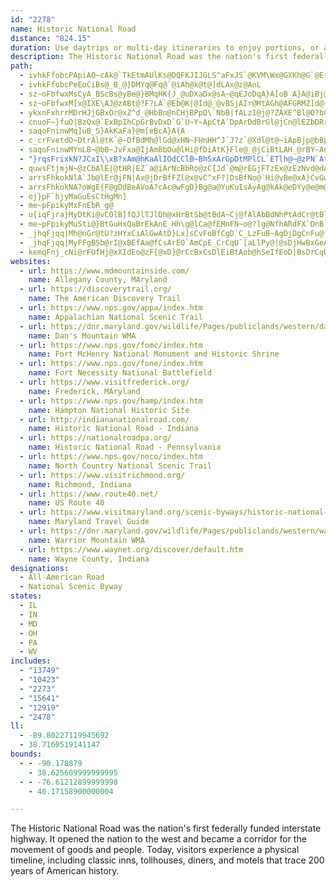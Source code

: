 ```yaml
---
id: "2278"
name: Historic National Road
distance: "824.15"
duration: Use daytrips or multi-day itineraries to enjoy portions, or allow 2.5 days to simply drive the entire byway.
description: The Historic National Road was the nation's first federally funded interstate highway.  It opened the nation to the west and became a corridor for the movement of goods and people.  Today, visitors experience a physical timeline, including classic inns, tollhouses, diners, and motels that trace 200 years of American history.
path:
  - ivhkFfobcPApiAO~cAk@`TkEtmAUlKs@DQFKJIJGLS^aFxJS`@KVM\Wx@GXKh@G`@Ef@y@lNC`EhAzVDpBD~@LnBTvCX`DhA~SCdCQlBo@jCm@hB}G~QmCdJiEjM}@tCmA|Dg@tAcBfDcAlAoBjBmEdDcBzAcA~AcAfCS~@U^i@L}CYcDlm@_@nDlBhAbC`D|EnPrBbJ|DzSvEbX`Jl_@tMlh@`WSChAIl@iAnD]vBKzBDzER|DbA`Kp@lFfAtFd@lDn@lMh@hFrB~JxEvQdLzi@xBrMdAvHf@jGrAjVlBzRrDre@p@lGj@~Cd@fAdAjA~MbHpBxApDjD[bDfEjAnCpAX@ZV~@t@VVZ^Zb@V^b@`AZ~@h@fBj@nB^lARn@N\N^\l@PXj@t@nAhAnA`AhItGr_@bZhCjB|IlErBfAlB~@v@b@hCrAhB|@jEzBdCpAlExBbB`Ad@\f@b@`DfDvC`D|AzAfAlANRt@r@`BhBxCzC~@fAdAdAtBnBNNlApAvHrGr@TrADpLB`BBt@@p@Fr@JR|@R|@hRhz@jFEv@fDfGErHzIrDvEdLbQnGhM`@~A|BjTDvBUlFi@vGmAxG}ApF[zBIdBX|LUtKP`TAhDXdKNdOET@f@?j@RnTP|N@b@?vAHdEDRZh[jB`XEXHvAV`DVnD@TPpBFz@?`HFJOh{@_@`b@IZGvHCp@?j@?TCj@UdVD\EbHo@`q@m@d{@I|ABnFExAXjDd@hCz@~CpClFdDdEPDlKpIrExDhBjBvBzCzH`PdTj\|A~CdBrE`FhPrCxGdGfLjFbJfBfEf@vBZzBN~BIjc@DvBTnCb@hBl@fBx@xA`[pe@nYrc@jClEt@pBh@nBDp@KzAeGxHn@jALt@OfHT|A^xArX~v@`Mn\mKbNs@pAQt@OrAg@xOGTExB^fLYnGIfAk@vHCt@CT?`AiAhT
  - ivhkFfobcPeEoCiBs@_B_@}DMYq@Fq@`@iAh@k@t@]dLAx@z@AnL
  - sz~oFbfwxMsCyA_BScBs@yBe@}BMqHK{J_@uDXaDx@sA~@qEJoDqA}A[oB_A}A@iBj@XZNt@_ANcBrAkCfD{DdCEr@~@dCvBlC
  - sz~oFbfwxM[x@IXE\AJ@zABt@?F?LA`@Eb@K|@Id@_@vBSjAIr@MtAGh@AFGRMZ]d@{CxCc@~@{@fEi@xI?lDo@~CIzB_AlB}@bAuA|BwDjHy@nA_BnAYr@WfF[tAUjBsArC}GtIw@rAcDdEiVvWcTvTiC~CsDjCkKfEcB~@}WhKgYbOcj@nXy]vPsSlJifAbo@c[zRkHlD[BgWxMsFbDeDhA_IxBoQfGuFbCcGlDsNpJ}ZfTmErDoBfAs@VyAJmAUiIoCoAQgA?cB\oA~@oAtAu@d@mQ~F}NnEgLxAcDPcZzOwG`EcAd@ym@vPiFfBcZnLk\dM}Df@eO`@kDViFp_@wHsBcAKo@JmErBgJfDcIlBqDf@op@`O}PdDsL`DkHxA[ReLvByP`EwC`IwLoI}BiB
  - ykxnFxhrrMDrHJjGBxOr@xZ^d_@HbBn@nCHjBPpQ\`NbB|fALzI@j@?ZAXE^Bl@O?bCzKjHnYpLdTjCjEjBrDlBxFdAzFRpB?pD}Edj@gB|TeBtROdDtB~}BvA`WGnMFfANl@n@|@hDbDb@t@x@tBzPll@fK~c@VxAxAbKd@dFpDrV~AfM~ArNrBpNdOriAr@lNbAfo@p@`DdN`d@vCjK?~AyBhe@?vBXhHp@hKlEdOvEtMb@`CN`Ee@`Km@fFk@dCaGzImEhL_ApB_ArAe@`@{C~AiAhAu@bBs@pE?L|@fEj@xD?dAeAhLY~@iAlBo@rAyCzNW~Ck@nKC~ARjAxCbJJ~@?xAUvAsAhEyC`No@zDNlEb@~EDdACnBy@~C{@zB}E~I]jAWzA@~B^rD|@dGDbCy@xLcDhNmBvW?rBr@tH?jBwUd}Bk@xD}FlYsAhD}AfCi@rAiA|GY^oAIiBnVy@hI_@pBgArFq@~BcEhJ\\l@tABNBPDf@@NKxBeI~g@iCxRQp@aD|RO|B}B|g@UhCg@lBsJlWsDfLiDlImBjFc@bBiG`]qBpL_D`PwWvzAoArH_Nr}@e_@h}BqJjc@{Jvb@EnAp@pIBrAKhAm@~BcFtMc@bBkH`e@__@|yBiIdi@i@bHe@vCsAhFyElOgT|o@iF~PiRrv@aIh_@mG|X_EhSSdBwAjVStEu@`HeQrgAsDpRQ^GFC@GDEJ?H?BBH@BCZ@Rq^bjBwFhZeNriAkBhN}@jCqIvPs@lBeA~EyUrlAS`CJpFK|DqGfZy@nDw@~BsCtHkBdEqL|RqH|McA|B{@`Cw@rCo@zEIjBEhIBlDJvB|@xHnC|PbAbNxDfl@h@`Cr@pBnAlBbAlAlO~JvB`B_@rAeRoM{EyCcGiEsDqCmDqD_AsAwBgEu@mBkEcOaAf@KPa@`ByEtZe@fCSbJSnWo@bYs@lb@u@~GaBhEOv@QtA?|@s@fG{CpQg@fLEjDDhHbAzKCvFUtC_BzH{K~Xg@jCkAtJk@pFMzBCrBPzJ`BxFb@zC^vDlBbLFxBErCo@zCcFtMqDdKyOjW_@p@Qn@iWlpAaB`JqIpb@_Ed`@y@fJsA`Ks@~A}FtD_@^e@`AMj@kAxMYpECjDFj@d@t@^TbIlAlD~dAEzFoAvTwFl`@uAvLaPrzAiCxNmExYgB~Ks@lCOFGDEL?DAH?F?H@H@F@Be@|Fe@|BeEj[eIxa@iAxIQxBz@bHh@dANdAoOtcAcBfQmCjf@i@vP?lNLbKd@rIDX?zIOxJU|Ho@~H_AzEwDlNoCvIqGzPiAjEwHl]cBlIQfBMlCTdDCjC[fBm@lAeAjAwKxFcd@lhA{IrSIh@aAx[gAff@
  - cnuoF~}fuO|BzQx@`ExBpIhCpGrBvDxD`G`U~Y~ApCtA`DpArDdBrGl@jCn@lEZbDRrENnIe@rGc@jC_AtBe@p@m@j@sBrAo@p@nAhErBrI`GpXb@lA~CrPhFn^zBrSlEzd@dAxIrDhUhOv{@dc@zgCpTvoAxGra@bAzEfZpeBlF~[r@dH^hHDlHI`KuOh_Ce@lJ?tIXtKh@nG~@zHfBvIvAnFjC~GnCxFfCnEvElGfCfC~KlJha@j[jI`HbFjFfHvJrCjEpHzNlE|LvDtMxBnKdX`|AzCzMvLxd@vu@|wCna@b~AhGhWv[v_Bh`A||EhCxOx@hKXfJInMcCjeB?nZ^bPd@|LpAbSbCbXxDvWfG|ZtBrIliAxkEvgA`aF`C~JdUtcAl]z}AvFrVbCrHrDjI|BbE`G`IdEdEt_@~\jDfDxDpEhE`H|BxEvBtFzA`F|@lDbkAp|F`WtfArTp~@rJ|c@dG~[dd@xiCxy@phEjDhRjCbMfDlLfBfEdDrGpCfEtBrClC|CvIbI|CrDvDfGnBlElBnGfX|lAzAhJ`A|JnI|lAzAxPjAvJ|AnJxAfIrBhJdCrJ|CzJpCzH|ClH`JhR|oAbeCnDzHzFbN|ChIxEdO|CbLjIj]pKle@rD`On\hwApAxFvAzH~BnP|A|PpFpgAnA`QrAvL~BnO~A`IvBzInC~Jp^zlAreBd~FpIdY|GpS|BjIpGfTza@ltAbB~EjNdd@j\tgAhdAbgDp_@xqArTxfApAnHnTljBlN`oAlVrtBrMziAbDtW~@hGpId`@bApFhBbMbEj\HtE_@vb@OxFC`GKnF?fP]|X_@jd@lUEvGHt@Hr@x@VjApR|yAvD~ZlFpZxB~G|Uno@rAhFd@xClCbUh@|CXr@p@rAbBzAv@^lGxArAr@nBbCx@nCT~ADxAA`As@dHErA^nDh}@fcEdM`n@nFnVpz@h`E~x@tyDbVboAxVxnAdb@xnBts@~hDvn@lwCbGbZ~a@bnBfaCvbLzLxj@xItb@haAptEdZfwAjFdVpE|T`\j|Az^dgBlMlq@z@tDd@pA|@jB~AzBrRzNhCxBhApAx@zAn@`B^~A^jCR~B?|FS~Be@zCi@~BcCxHm@rCWrBMrBErB\xFj@dEz\`gBtKlj@dCnNnGb\vAtIf@fG|HjfDXrEbAfJ~@`Gh@`ID~FEzByAvYCzSoSMkJ@y@AUKsTEqEFoBPmEx@}VfIB^QlBQ~@y@zBeApBc@rAStA{@~w@?bFNxFNnDh@pHrA`KjA|FX|@hRzu@bAhD~@pBxBhDxCrCpDpB|GnBlAn@n@f@~@`AhC|Dq^da@xCzEhBlBtG`DbDfCnAxAbBvCxAzD`Ih\dNfi@ttAdsF|DnOzf@lpBdG|Vhc@reBrEtOrD`LrCxH`I|QvFhLxExIrEtHbKnO|FdIIt@EfFc@`B_A~@uMdJw@lAk@fCErCd@xgApNAB|GH|A|AzJx@fJVtEzCb^pKzhAtAzRpE~T|BjHx@tB|DdIZrAhKpx@jDr_@tIto@rEjd@dJfv@Vr@h@Pjl@Cl@f@^jAXbuADlp@Inh@Zj`@f@tdB|w@eAlJ?nPSr@?bBZz@h@zAtA`AkAr@g@tAg@|@O|BIdd@Wd`@hwApHpWvgAjnDbGvS`Ln]bDzLr@lDd@lFb@`Ky@D\tJp@nEx@rBlAvBzA`BjFpDjBzBfAxBj@rB|Rdy@nBfKxB|PfCf^bBjYr@rHhAjHrBjJnDhLf{@jdCXjA^tCX`K`@vCZfAdAjCd@t@bAfArFxElApB|FnPnAxEl@rCxAtJx@hKDdE?hI^\~AnHf@~DJbC?jGi@nGIdFa@by@Tz@Xb@~@LfCD~@RdA~@zFtKxFtIhd@`oAhAjCpDlG~CbG`FrLvAtDpObc@lLp^pGpT|Rlu@jC`JtDjKp@vAXZhAp@fDjAvAnAZr@XnAX`CC`GJv@f@pA|CzGrFvLxFbMdCpFlFnLnAnC|FfMxB|EdAvBpBxDdAhBnAvBhAfBbD~EJPfBpC|@|A`AjBz@`BhCbGd@|@T`@nBvC~FnI~FlIzFhIbAvAfBhCvApBdAtAZ\^ZnBrA~BzAg@vAY|Ad@X|@v@`A|@z@~@Z^VZX^r@fAj@|@~EfH`AxAv@pAlAtBhArBlA`CbAxBfB`E`A|B`AhCpAlDtAjERt@nA~CDP|AdEdAfCp@rAx@xAJXh@fAPVz@xAfBlCdBdC|F|HjEzFNVbBxBbFvGpBhC|AjBxA`Bx@z@x@x@`Az@~@v@dAx@~AjArBtA^TlAp@~DrBlFzBvCnAdEjBj@RtAn@dCnAx@d@t@f@zAhAv@p@v@t@`AdAtA~AZQd@WNIRERAJBTJRNX\VTb@XvEnC|FlDvEtCz@l@lAp@lDxBhAz@fFbDbInGfL|ExCFbE|@\@PNJHLJNRJPh@lAFzBJvn@Ph^b@xEpEbTrHj]vFdYHpA^z`@Nj]RbCrAtGb@lA\v@bCrDvAnCrHbRRpBs@pTh`@tmBfHnc@r@fAf@Zf@JhMJ`BV|Ar@bBfBvKbOxCvClUj[Xr@Uzw@MvTGd}@IbWJp}BLpCp@fCVxAD`BYjBcMeI
  - saqoFninwMq]uB_S}AkKaFa}@m[eBcA}A{A
  - c_crFvetdO~DtrAl@tK`@~DfBdMh@lGd@xHN~FHnHH^J`J?z`@Xdl@t@~iApBjp@bBpo@mDEYd~ADlBTjCv@lAt@PlDRdHL?lMZpNlH`zAlBf^bFfv@hJ|{ArF~z@xKbfCzG`pALtz@JlJb@jNbBny@BtXnDr_ClF|yFrAzdAnCxkCrAzxBr@zrCn@t|@TzJ|Ap|Ag@~z@Z|f@pBxsBChAFb\Pd]@`DJdMn@bt@lBd`BxCb}BZvSlAfh@Jx@B~Ar@lh@r@nn@DpDI`@h@l{@|AfhAnArfAhB`eAH\HtEnBncBIz@bBrpArDrrDh@`Q`HpbBvEhnAjAnWEfa@[`z@CpeEYfMk@nIc@hF_AjIgDbUe@xGCnHN`F\dDn@xEh@|Brh@pdB|@fDTb@z@zDv@lGNdCtCtp@HfBERlCfr@`IbfFbDbcCzA|yAVzo@xErkEvCl{B~Bj~AT|UdJhrGpChvAdBhhAH^@dA|@df@~E~uClAjm@x@~k@lAzl@rFtaDtJrqGlGztDbQdmJrBfmAITZzUrA`r@NL`FrhCI^xB|lAPvF\`TNRRfKj@|[ER^jS?V`Bdz@Fp@RnFhArl@bDvfB`I~dEvIjrCRja@ChJLp\SbSIx@CfIJfA]jg@[xd@WnQNfB^jAf@t@xAhAvHzDdApATl@Rz@DdAEfNUzGSxDoAhL}@fFuBhJcCpH{CzHKp@EtBJlDRlAXxEpMfpCH|@zGj[VlH\`DxAxElBnD~@pC|WnpArQpz@nRz~@bFdVb@vAz@`FAh@hBdIdLfj@hAhFNPzLrl@pbAtxEvG|[bAjE`Pvx@fDhQrB`MfD`a@t@lHhB~FlAfCnBtCL\pLbPTFrAvCzQfn@Fx@Jj@f[`fAhOrh@t@pCh@vAbAlEr@tC\bBNz@Z`BXfB`@nB@Lh@bDP\tMrt@fI|`@dYpsAhHpYB\~R~x@ns@dyCzArGlAtGr@`F|D|^|BhOdVhsAtXj_Bp\~iBj_AjmFbkAb}GzbApaGX|@hIlg@jEjVbHj^H`A~Llm@ffBh{IrCtMdErTp_@blBhE|UdItg@vC~OnP|s@xRxx@rDtU|FdZvM`{@fD|QhO`t@jUxbAvBbKx@jElArIxD`_@bDjXlErU|EvRbHhWtC|MjOn|@vNd|@zAtNTjDlAl^RzAj@~JbEfl@lCda@~@tKn@`FbCnJ|InVtMrf@fA~E@d@VfBx@fEbHfl@rAnIdBrHrA`ExBrFpVrd@nArCpBrGz@fEdCvO`EtUvDhSxDlRrAfJn@zGr@zJdBvS`Gfv@xAhN|BpMd@lFDvCEn`@HpDxFj{@f@hO@z`CLdUnAjh@fDhnAh@jLdApOvBnXbDv\~Fds@lA~Ox@hOt@nJ`C`Q|DxSnCrPrNv_AnDdWfFr[bBxJRnAj@dD\xBP^b@|CrFl_@vDnVzAnLpd@n{C|Mp_ApW|dBjI`l@dNhObCfDrAdCrAzDd@dClCbR^xC?`AhDbVzEzVlL|k@rCzQ|Fxi@lAbMrB|WnBv]lAzMf@zEzFp_@bDhUfCrVdAxQr@~Pb@jHpAtMhAtH|ClPvBbNhEp`@fBzQd@pHNlEEdHcCzl@Dx@F`Jd@lGrEp^vIpl@hKry@xD`\rKby@tEp\|Fbd@rUleBnA`IvBfLbIb]rAtGhOpdA`]rdCXjC`Bna@pEph@dNvyAhDja@`CpVrBhVn@tFtLpqAdAjMp@`GqD?@~kALdGdDdYFvAK|CFXgL|lAItCh@dFvZ~_BbFpVBbAhDdOjpAr|ErD`MbG|QdLhZhShk@l@jArCfJhCbLt@lEhQhtA
  - saqoFninwMYnLB~@bB~JvFxa@IjAmBbOu@lHi@fDiAtK}Fle@_@jCiBtLAH_@rBY~Aq@hEyBpTwDv[mBbXmClo@g@bG]zBg@xBBJAb@BVBJBHFPBNDV@`@DHIhBgFhgAHx[[tEYdCO\yAbPgC~S}@dKkC~UCvA^zCXv@bBhCXr@^bDPnCBrAEv@_@`Bc@lAk@x@wFjCm@j@e@x@YfC?`A|@pICh@o@xCmAjCkA`Bq@l@w@h@}@LcB@iE[sBFiA\iAn@cBjBmExIiBnECd@aJx\aK|]mDnLgJp]q\llAgDxM}AhJu@zFe@lJo@dg@I~@yAzCmT~^o`@d~@wJzPc@dAcEbPy@zGe@xBmAjEuAlDi@dB_@tBmBdGiIpOkI~M}AhBmEpE}CbEkGrLod@d~@a]lj@yCpCo@tB]zDSjA[x@}@dBkCtCc@v@E`APpBAx@IrAUpAYx@cBfByB~@_ATm@?iBUaJlAsArAe@XY^EjAJtAOjGKn@_AbDk@rAa@`A
  - "}rqsFrixkN?JCxI\\xB?xAm@hKaAlIOdCClB~BhSxArGpDtMPlCL`ETlh@~@zPN`AtJtXbDzLrAfErBnErBrFNdAKx@aFzHaDjHmGbPk@xBMjA?z@bCtXO`Be@~AaBtDa@^YJeA?_G_AoAEgHrEcB`Bu@lBc@|CiA~U?rBn@rNr@lCbArBnAdA~PzJ|CjClDvDrFfIlAlCd@rBR~C?zFmArJhAh[XvVvAdYpA`MFxBWxBwB`Gk@`Co@xEIjCHfATpAfBnEZjAHl@?vA}Dnc@i@pDu@lB}B~DgEpI{K`Sk@zA]~AEpANrB`B~HFtAKfBO|@mCnJi@rDMpBGbCD~D~@fM?lBUxBcA`D{GtPuAfCqHdLu@bBy@dCe@rB]~BU`F_@bNi@fFi@vB_AfCmSva@cBhFo@dDmDtUoAdMc@jFExANrET`C\\dB`Ix\\d@~CfDhY^rE`BdLd@lEdAjHn@tBbCpDt@xAXfAb@`CJjCElEUfDi@fFCjAFxA~A|JPvDEzGUrIKjUDrCDf@pHpa@Z|B`I`dAl@pDtAvFf@dET`PN|E`AvZpAh[hAfwADpNE~HShJY`IiBxP_@hHq@rFSrE}@tk@ErGN`Gl@tHj@lEvH~\\bAdHd@`Hf@nU@hJhAvcARtHdBvV^fIVhKCzTD`R^vNfDn`Av@tHbLjq@lA|IIz@@jAv@zFzLdz@xB`NhNdYp@|@dBdA}@tn@c@`KYnD_AfIyApI{G`Xo@xCi@xCu@pG_AjL}@fNOfF?fD^vEr@|DrAvE~BvEnAdBnHrIv@rAhArC\\fBn@G\\FvE|An@t@XpAMzDsGdc@YfCi@rJIlIRzqAJ`EXrD`Fxd@ZdFFvEW|Gq@bH}AfH{BfHkA`D_@bBOhAi@jK_@EYF]dAuAnNOjD?bEf@lIZnRGzDaBpi@DfDx@vPDJXFDxFlAnq@p@lQLvGQjH]tFC~DDdBVdBn@bCt@|DHnCLrAHxIMnD_@xBm@lAeAbAXfAZxC`@lBZ`Dx@pn@n@nNd@`Dr@nI~BnPr@fJb@jBx@`AhCjAlAr@V`@`@pAjAk@RlE@pCLn@iBfMcChLiAxHm@jGKzG@bHlBj`@NrL_@bH}Cb_@KtB?bE?`EVnHbA`JfF|XhAfIRxCXlHcAtrAUrL]bJe@nHo@~Gs@lHiD~VsF`\\uBvNWtEIpGHhEVpE|@lHx@bEtHvXtTfv@bDhTe@ZrFv]rChVfFhx@vCr_@`@pAzBzEn@rCd@rD|Cd[dDxZBdEi@vZR`GP`D|@fIxKha@P`@xAjJvEq@HxBlDd\\xEr_@rAvFbAtBfCxHpAlGzJnp@lDvVNfDC~KQtEsBhUiA`FiEzNWrBKlBTfIv@~d@ZzCbBrJj@`Cr@rBnA|A|@`BTjAAfFDfAxEpS}DbAuA?YgDu@eFoHjv@iDn`@YrER|LdAJ]tHK~EH~_@n@|s@RnLTjEr@nKrBtQzM`pA|A`IrEpPd@t@tBnEhDfFjDxGhKnQxEvI|GfP~Ofb@INe@bJoAxLm@hIHrCRRCx@rBbA^z@?fAa@pASZEdAT~@^f@Xt@IzAYf@_Av@eC`AaBx@y@r@_AxAS|@?^Lh@j@bAX~@CxBi@`CvAxFNnCZlKfAnKIvBiArDUfBCfArAfMb@pPFnAR`@?`Qh@lb@I`F_EbWaEtUyDrVc@lDg@rIg@rC]~CQ`IDfFJj@JnIdDpb@r@`HXtEdB`ObA`G~@xD~D`MLz@{@jmAj@fAz@fAxLtMyAjFqGtRiBnDi@rAUdBExBF~@b@dCzBzFnClE|GzGre@vc@e@nBhCjInAtF\\lC^xG~Dlg@`AbQ@lJr@fI~CdRX\\^@`FjeBb@~Ht@lHxAbItA`Frc@jjArBbHbBrHrAdJt@lHbHx{@pAlKrCbRfVvvAdA`Jn@pJNpGBzHCjEeB`f@DxHPrGf@`G|BbNVbCX|Db@fLtAxh@VfETzNTrF|Bx]bExd@hAbOfD~_@x@vHbEhd@x@|ElBzI}@d@Ib@h@rIBlAgB`XI`DLlA~AnGXz@bAtAnAx@h@nX]`C{@rCOfADpATjAzDhHjInQ`JbQnFfLQlEGnK\\lFn@~Ed@zApCbDn@bAx@pBjA~Dx@hF\\~A~@xAx@`@tCpZpAxKx@nJxBlSfSrcBV`FKjE]rEuAbLU`Jd@fLdCtQ|C|QjKpr@tEtYtQv}@x@zGNxIIbD_@bE_AzFs@nBsDxM_ArFg@`FB`Ed@zF|UbzAx@hExAvJb@|BbBvFxAxD`BxFpBzJ`^~kBhSriAx@xCh@zA`AlBnIzNjCpFtCpJv@~Ez@tOb@ff@VxIl@`GjHd[xBh[_@zJEzDJdAdArFb@dApFfIbBbDn@dBx@xCbBnItCdLfCyArFnIx@dT?~GvAfP~@zDXfD?vB}@hJSr@UlDRd@@r@OfEO|AUjMErMYlMc@~]i@~WvD~Gb@~Ah@zDDrAEx@cCzLmBnIoAvDgBlDeRz\\oAxC{DrOiAlDiAxBiDbJy@rD]lCUrEKdGEtClCh[FlBGfAw@pDQ`@}AlB}D~D_@v@s@tBu@vDBXwCnPkC|MwQ~eA{@tFq@fGc@lFa@lKS`HThTfEjgAh@nKxAnPzOfpAbBnRR|F?tWCfGy@hYe@|Ho@~G}@zIo@`Ee@~CyArHmA~E}EnPiBhLi@bHsA?o@Po@d@i@`@_@n@YtAS|T[bUSr@wCrFYdHc@nEa@~BCr@jDtvADx[^rQ\\ZMhS[rzBh@pIt@vEdCnM|BlJ`GxWi@b@Kh@x@dGhCtWlBvON`CVhB`BjOvEj_@nAlK`Itq@bB_@~Bxb@h@tNXxd@d@~d@ArBm@vLiAfQyFvbA}AzJcHj^_@rCWtCiB~Z{IvdByC|e@gD|f@KdIJxDvApZhAjPD`FOlHwCzs@uAxd@}Cbv@oAlQeIzeAkDdc@a@nGAtAJvGxAtTXlGHrD?`F_A`l@CzGiCrtBaDn|BoCp|BmBdpBoAjcBEhBM\\WjWJ|Dc@te@R~E~BxWjJfjAdB`SvBtYr@btADj[r@|sADrMEfGw@hn@QfKo@lj@Y|M}@rr@yBhwARjc@^p`@NdWMpPLjJ@|Lx@v|@Rx^b@j[Pb`@NtJ?fLf@lf@Nl_@TnU?tNRtn@IdGi@zKyBtRs@hHc@fGY`HClHV|`@\\bKn@dI|E~_@d@nFb@rKt@zmBb@drBhBrpDb@`gA^x`@Xlo@^r\\JXv@liAj@xmAr@flBJp`@Kx@Rln@ClGYpWNdAi@zo@gIxxIyArkBkAhaB_CzcEA|Ph@|MxBp_@_e@fFbHnnApIfsAnQ`yCbA|QlCjc@n@tO`IvpEHfGEF?RdAln@bC~nAnAjt@TdIvClfBXtMNlAnAbq@KJ?\\NnRtD|`CJ`DJd@ZbRRhNGv@?bDpAzy@x@zd@fG`fEvFhvBbBde@z@~RlAxTJXHx@t@|Pl@hS~@~c@RnONfEnAzn@n@|SE~A@jD`An`@^nV`Aj_@LtJxBdaAh@b\\RtFlExwBfKfwFhAxf@~A~`AbAjc@|AfbAErANnYxAv}@nAto@PfQfApk@nAlm@pG`~DXfHXfC~@rEc@XOXbAlj@l@vc@PbHx@V]~DKfH`DrlBjB|oApExlAr@|SrB`pAnCv{AvDnbCZtHEfDbDfuBv@DWlH?|K^p\\bB~gArE`}Dv@pX~E`lAZfV@pNbCtgBXt]SxaHRrAOx[?rONb|BK`@MbC_@`Ek@rCJl@hAj@mErfBm@vYoAbc@gCfjAkBpwAG~GLlDu@z@p@rCVjDPfH|Ajq@t@hTl@rVIhBQjAuFnPYjBE`A^lHb@tS~Dzn@tWdoEfPfyCpI~yAbCje@jWpqFdFdcA|KtqBvCxfBf@b_@|IlbA|Etg@vCz\\jJj{AjAtUpAjShQr|CtAbTbCzb@vLl~B|Aj]XzAXj@n@ZxARhTdB|T[hStA~Hp@`QfErBl@lAl@rZ`Z^`AFx@Cv@}AtFgH~d@gChQq@tDmEnYc@jD?lHi@zAu@v@y@X}~@FsNRgCPn]bqJ`G||AjGddBVrCr@rChA`CxA|AxAz@bA^xBRlMA`CRhCl@hCbA`DhBlCdC~DxFbt@hkAT~@cBlAo@hAiDpMcA~BcV|[qZ~VoAj@iBXnDbu@l@nRhB~b@h@rIvB`g@`AjZpJrxBz]pqIpJzwBfg@voJlXfaFfAhOj@rLv@v^`@zZlEltBn@x`@lCbwAzOneEzFfwAbE~gAvFpwAbTtbG|IpjCxFp_BpFdeB~G~rB`LhuDdBpe@InAR~QhGlcB"
  - quwsFtjmjN~@zCbAlE|@tHR|EZ`a@iArNcBbRo@zC{Jd`@m@rEGjFTzEx@zEzNvd@dAhCtApBfRbQ|Ar@dAVfGLrAP~Af@|@d@|AlAtBdC`GnJxD`Jh@x@rApA|FfD`At@`CdDjAjCPfANrBD`FNdCTzBjCnPZx@l@x@|@p@fDdB|@`BXjBh@|H|@rQTdBtBbE`ApAtBxBrE~DlAzAj@lAl@lCTdFd@fCfB~EfEnHnAtClE`Nn@bAjHfGnAtBZpAv@zG^~BbDlLlBbFdBrB|DlDvCxAlFrAhBVzKe@hBJnA`@t@b@lAhAl@|@x@lCb@pBvK|l@VtDA~FHjBd@zCl@pBdBzDbArAl@d@~WfP~CxBlAlAjGbJbE`J|GhPRx@XlApBtOhE`Y`@x@l@f@xDjAnAlAhCrEbCxGb@lBXnD?h@]vKo@fIFxBd@xB~B`Fd@jBX`Jj@rHj@vHvAlN^~Ap@hBzMvXlAxCao@~o@s@l@sVfNyAlBaG`Ko@t@gk@ve@qZbO_x@da@qC~Ai@~@GjAF`AvDtVzA|K
  - arrsFhkokNlA`Jb@lEr@jFN|Ax@jDrBfFZl@x@vC^xF?|DsBfNo@`Hi@vBe@xA}CvGwGrMyDrG_MjUo@rBi@xEEzCJrAXjApEzHxCpDjB`AhErDjARtCJjEr@bCAVnFtPsAtB]|Ho@v@tOxChq@iPrAY~BBpQ?@
  - arrsFhkokNA?oWgE{F@gDdBeAVoA?cAc@wFgD}Bg@a@YuKuIsAyAg@kAk@eDYy@e@m@w@k@Wg@SuI_AsE@]j@mCd@aEjAyENeAB}@Oo@Yg@cAm@u@Q}AEuAQ}DaAkCDkA]y@CqHl@yACgD[_Ag@mEsEeAqBs@yByBqPi@cC{@{BoGcM_ByDOWYMcFX_AGw@YUc@Oo@O_D_AwCwD}FuGmIMi@IuESmBm@sAmD_HQm@M{ABeE
  - oj}pF`hjyMaGuEsCtHgMn]
  - me~pFpikyMxFnEbR_g@
  - u{iqFjra}MyDtKi@vCOlB]fQJlTJlDh@xHrBtSb@tBdA~Cj@fAlAbBdNhPtAdCr@tBl@tDP~L_HCClSO~B}@nEwGzLcCdCcD~A_Az@sAjCs@fBk@lCMfAXlMfClOzAjQQtQMrF{Cd\sBzQi@~A}AnDKp@IjCN|ArC|Ij@|@hJdLlChEbHlMfLnN|CrE|FxHlCnERf@nBpIh@dBnAbD`E~GbGzHnArBtItIhAxA~AfClClIfAjCf@z@vAhAxChA^b@Xn@NpACjA{@|G}DdMiB|D}AdEe@dCCtM_@lCKrAJrIZnAnHlKn@pAN~@D`AO~@o@dCDfBr@`ClBjDhBtDlEzKZ|AHrERbEt@|B`IvP|B`E|@|@hB~@`@h@BjAc@tCaEpKKzARr@^d@rDrD|F`Eh@~A^`EQhO]nD}AhE?v@HXvA`Bz@d@dBXlBWpBAnEd@lA^xAzA^XbCz@bA\EZAXIbF?p@?LCpBOtBSrBa@lC[hBmBhJIp@IvAAtHOhBAVEp@?NJd@Tt@hA~ArCdCh@nAN|@F`DGxEe@fE_@dBgHpVmFvVsCzJO`AgAvc@iAbTIf@{@vCy@fB_GzH_FzIgEjFgJzIaBtBu@bBqG|PsCnGu@~CyAdFiDnE}DdDsBfCwDxKuBvHqCxFe@rA_@pDDhCHjAhAfEH~ACxBu@rHFhEpAlLhE|Zh@`Hh@tLXhK?pIc@fUYrH{@nNwAhNWvA}@~IgCdQk@dFqAbHoBlOoCbRi@fBw@xAkA~AaNxIm@h@Yh@wEtN{AnDSdAIlA_AxE{Lxh@gAnK_@fFK`Dm@z\b@hNAdAmAlHyAhu@ShC_BjIs@`G_A`DkArBwGzIoJlN_AdB}@hCy@rEYrEFjFDx@\|Bp@pClBtE`AxA`CpCbD~BdDlAzEf@|FdA`Ip@xAZrBdAr@r@h@x@n@zAXjANpADrBYfCWlA]bAeAhByAjAqBr@e@^iArAy@~Cc@fDXfG^xCdBtK`A`HZrAbAjBz@p@v@TfG\hA`@|@v@p@lAv@lCj@z@hApApHdH~E`F`CfDlD`HpFfOjB`JlB|Lr@`MXxBtB|Hx@dF^~Er@`GtAfFfCtEfIpKzI|NbFtHdI~Jh@z@j@~Ar@lCbFfMhArBxBnCb@|@XrAT~C^~BfCbH~B`IhCbL`Ipd@Ax@VrAx@dCtA~BzBlD~HnKxAlDt@~CTdC?tBOxE_@xDs@rEi@bCyFzSe@jAqAhBoE|DiAlBsBfF}@zGErE^jFv@hDz@lCxPnXlH|KNv@bArBXx@j@rCR`CMjEu@vNEdCDjCfAzMPlEKni@NpC^vBt@pCl@`BnB~ChUvPvAtAjD`EfA`BnCtEdElIzA~BlCxCj@^l^t^t@tAp@hAV`@Tl@rAlDF`@BP@ZBX?|@Gf@GxB?V@JDH@pAJtDFpDd@jAfAtArCpBjAfClAjBr@r@jBbFV\rGrFeBfFc@RkA`A{DjG_ArBkMx_@aItX_AzD}@xCIn@?pCXpOyBxF_C`Hm@pAiAzAyE~Fy@v@eA`@uGLmEp@uBz@aAj@eB~Ai@r@sAlCaCrGkEbU}AdFg@fCGHJb@Fd@Hj@nAdFbAtCp@jA|BtF~@|Cb@dDZ~Er@lD^lAlBlE`DzGj@x@~@jArA~@l`@pUpCrBvDjDnClB\^^r@Jf@XxCVx@nBxDnAvBvEhEnCjDzK`LrC`C~PhQhF`G~IfJtOhOzHjIrAtB~@vB|@nCt@~C`L|\rAfFrAtMGf@`ArNFvGUxHyAb]uApSWtA_CrJoDtJs@rBc@xB_@~BcBb]iBlYy@pEaIr[y@rFSrHV`FzAlOj@hHPxFDnEKfGo@jKc@`EoBvLc@nBcB|EiAjByCrDcGdF{ClBoB~@}PtGkAn@eCdC}A~BaBxDcGhRy@xDe@xDShFHxFn@zEl@dCz@nCfAhCbHjMxA|DRxAR`D@xDi@zDi@rB}Ljb@{CrJ_GxSoDxKa@dAc@l@wCzCkPtRyC~BuQbLaCdBoFxFgB`Bo@^mCz@wObEeC~@{BzAmU|Xy@tAcB|Dw@fDy@tJG~BbB~y@T~B^~AlAvCxCvFh@vAZzBE^i@vA_@f@s@^eCRuFDcGQyEPgCf@_BhAiAhAeAvAg@~@_BbEcA|DwAzCu@~@uAfAoIdDoBjAsBbByAbC_@fAiDbMsClOu@hFSrECjCNlCrAlMr@lEZxDx@ziABvPb@dc@Zh}AHdChBpKTbCB`AgA|XaAx_@F|ApDrVz@~EzBbOxEd`@n@lDrBjEx@zDHrB@xBKxD]xA{A~EcEjLWxAGvBFlAv@fETrBBrIDzBXlCbAjIdBtIRnD?~JmC|W_@zFs@nGsCxNyA`Jk@tGQfIBlHGfFa@jEoAbEyA|CeAbBi@xAYpAC`ARvFI`DUlBy@jCwAnB_NbOeJzKyEdFuAxCSx@[`Du@x]cDpiB_@vXkBp~@OhRA|C^bEZ~F`@hGt@jK`AxMHtABl@BxACtCEzAKnASjBmBvNyKj{@[`E?vBvAvPz@jEvIjZb@pBXnD?pBSzCm@fCaBjDaAlA}L`JaIhFgBjBq@dAiAjDcAtLiCz^QdDBlBHfB~AdJPzB?zCq@jF}Kxh@mEvT_CfKw@zH_@zQCnIR`G^xBt@xClBdE`PpR`EpDjEpE|FxE~GpDrC`BpAdA~AxBbCfF^~Ah@hGR~a@d@ri@rAj`@CxHEnADlFU~C_@fBmAlDmN`OaDlCqE`FaOnOmEjGyGbQwQjh@aQfe@ge@`aA}DrIcBlEcFlRiPhr@
  - me~pFpikyMuSti@}BtGuHxQaBrEkAnE_Hh\g@lCa@fEMnFN~o@?lg@NfhARdFX`DnB`KrE|MPTRp@\`Ad@rARn@L^T|@Lh@Pv@T`C@xB@\ErAAz@kCpgAmDb~AJhFh@lIH~D_@hIOrAMvCkA|QiAlJsBfLoK|g@o@bE_@fEyDdq@a@rJmBp]GlFJdDJvMPfHHtP}Anu@cCj_AeA`h@JzLEdEi@nRU~a@y@~YsCtkADxBRpCdChRfElf@`LjzANbHFbN`@vRbCrh@_@vTOfDMpAQfAiBlHIzBn@dJ^fBt@~AfMnOzBjDbCtCxCrEpBxDrD`GhAzBrBxBnD|CjDvDxApChBnETdD?r@c@~EG~A?fBv@dF`@fD?dEw@bE_AfDcCvF_@lAyAvKoHj]GdA?dBJdBRz@x@dClAjCx@fCnGvV\`BJpE?pPe@vYR~Dp@dHl@bIh@fEbEtYlFz\hAtILbB?rBm@tJcD~Zy@dFmBfJiAlJ_CpV}@rEY`AsDhHyFxLi@v@]\YVkDxBoFhEcA~A{BvE_Zp|@aF|OuAdDeFfKyGvJyj@zw@sCjFgI|Q}EtLiAdDyBtJsCzOgExMmCxGaHzMyTpd@wWde@}BbFuBjG_B|Fs@|CcB`LuQppBs@lF_@hC_AbEaElOiE|QqAfJeDjb@_AvIuCfP}DjPCX_A|DgAzFOlAI|C@x@@b@Db@r@pG@T@JDPV`@NZwIriAe@fIo@`QgCvX_CzOmBtVu@|LsAnQc@bFKn@~CpOpEhPTxBa@lNVzHP~BNt@xArEZ~AKdBaAlCqBfESx@Q`Bk@nEWnCG~BBfBJ`BRhAn@hBXpBNxBW`LApNaDdJO~@AdA^dOEfAgBdIcAzJk@dBo@fAi@xAw@xCmClEk@jBUlCi@bDs@bCu@tDsAnKyAvG_AzAIrA\jAvBhCzDfIbIrOhAxDfHhStFjRtAxL
  - _jhqFjqq|Mh@nGr@tU?zHYxCiAlGwAtD}Lx]sCvFoBfCgD`C_LzFuB~AgDjDgCnFu@fC_ArEYlCyAt}@DfGb@xCn@fCdBjD`E`D`VbNxDdDz[p`@nQnNhEnE`JdIzFvFZp@Fp@MtAk@hAw@FqJeD{KoCce@mIaM_AmJLsJG?`ARj@dBlAx@~@xLfPt@tAbB~FfDlNDn@El@s@pD?fARlAj@jApDpDxAl@h@rA?rAOl@sDrGcBlEUjAG`BBlBhAbMXvE?xAY~@{CxCeBfCmDfGoBzG_FhReDvS
  - _jhqFjqq|MyFFgBSb@rI@xBEfAa@fCsArEO`AmCpE_CrCqU`[aLlPy@|@sDjHwBxGeArFaBhReA|Nm@dK{@nKyAdGw@zBiAxBqAjBmAnA_Ax@sDrBy@\oPtCuA^wCjAaCzAaAdAaArAeBlDcA~Co@zFIpEXbF^fC|@hDl@tA`FrHhJhLlD`HdAvCnAhEjJve@`AnDz@lBtPlVzYj^hCtEvA`E`@jBj@fFLlCHlG[fEc@rK]bFUdBy@xDwEbNy@bB_CbCe@n@Uh@O|@B`AFJhGzC
  - kemqFnj_cNi@rFUfHj@xXIdEo@zF{@xD}@rCcBxCsDlEiBtAob@hSeIfEoD|BsDrCqDrDwk@~q@gL`LoMrK_BfBcCjEsAfEe@zB_[zqBy@vGiBnRYfEi@nMWjOCpHNzLX`M^pGnKlvA~@lKDzGO~D_ArGcDnMwAfDkBrGoKlb@SpAUfDBlCNxBhA`HhBlDnAfBrD`C`GfD|AnBr[hl@fD`IhBrJK`Ea@zEiIn]kC|LkAdEcAhC_AbBcAlAqNzNsAlCcF`O}BzFuKd[iAxCyAxC_B`CeJlKmBlB_AvA{AlDgVtfAmEzQoB`KoOfq@wFvWmEjRoIb`@uCtL}d@htB_E|Nk\jcAaK|YyJ|V}\vy@wIlTce@liAqEnJoLfPoBzDYvA[fDStIOxCUhCs@vD_EtKcPj`@cBnEyT`i@}IfUyKdXiCzEoCvCmRpQiNzLuCvCqIbH}UnTiEdF_[jb@sGjIeb@vf@w@fA{@~By@tGcCti@eIr~Ai@nG_Gdg@a@hGQxM_@lDmBtFu@lFYrEoAzIaAjEeAnDSR{@xBeMnSiAvA}@f@_Bd@cA?u@KuLaFmBe@y@EyA@iC^oAb@mAz@i@v@_@x@u@rCc@fCmB`Ou@~C}@`Ca@lBOxBDpARrB`A`Gb@`DB~CW`Ek@lCo@jByP~Y_BdDy@tCeKhs@_BfNm@dDY`@{B~Iy@bBmApBcDjC}Ar@wHhFS\uE`DcMlIkv@rf@wCnCkA|@iO|OoBxAkEdCwMfGiMlGqJfEiBjAmGrB_@TmB~DsAdF_@^u@zCqGzREXj@bMvA`d@wF~JkKnO_BlC}ArBaFrI_DxEeFbH_IhM}ClEsNrToEtHgD~DeBrAcAl@}FdCaB`AoB`BoCpD}AfCgHlOe@r@wUfg@y^bv@cGfI{q@h{@g`A|lAgDbFqL|R}t@tpAcIbLk\v^iBpBiAz@wA|@oBl@aG~@eB`@mBdAoAdAaAlAcI|NgBvB_ClB_Cr@iJrB_DxAcBjAqJzIwGnFmD~DuUdb@gCrFgJpUmB~Do@~BwI~Vg@`@u@JoAUcAy@yDeBoNmBoA@iAPqBlAkA~AsAnEeKbd@iAtDsAjCuC~Cgb@n`@gLxJc@FoEjDiNtMyAdBeAtBiA~D}BlGy@dBoAlBiAlAyAj@cOnD_CjA}CfCoAlCo@vBY`Bi@lHgArCsT~d@_GvMmAdD_B`GgJz{@mCvPgDhOmD`LeDzIoK`U}GbPiC~EeLpWo@`By@jDcAtGi@xGChGHlE|Ab_@IhIe@zF?v@yB`IgHnUcBpIm@rI?xCu@rs@M|VHbs@AnTFxOAzPErCc@xGsArKmRrkAuC|OsDlKkKdX_@r@cB`BaKbEcCfB]^ue@jz@}@jCsBbKy@~CsIjX}@rB_ElHmNjV}H`OeA~BeF|QyFlN_AbH}AjJmEpRoArE_@r@qArB{BxA}AXoA?iDWsANo@`@i@|@}A`FoA`CY`AEpFIfBSv@Yf@e@f@yA^cEm@}AKy@Jo@d@mH`LqCxE_AnCk@xDIrAE`CZbDd@fCbCfKh@`FAr@g@fD{@zEsAlKOfCu@xHs@`KIXOj@uLnUyDbI}A~DyBhIwG~YoAjEaBrDiBfDyA~AsA`A{An@qGtA_Bf@}BxAsBhCsAnCoA~DiDtVy@`Eg@xAq@nAyAjByItGoEdFo@tAiArDYjBw@|Ok@lGi@pCiB`D}BrCwXxY_Ab@qKzByPSyRdHeBx@wEnFY`AMvAHxDL~CnAdM@jAAjDI~AeA`GaEvPyBxHe@rBw@`FqI~\_DhNyA~E_B~DgB~C_BbBcDrBaCrBoA|B{@fCcf@nwBiAjCwAzB{OpUqBhBeD`Cy@~@{MbTgB`D_BjEuMnl@}Ip^s@xAsArBwJfIyBlCaAxBaA`D}BtKO~AEdCNlCxD`Pn@hDNfAHdEUrDqE~Vo@dGBfDn@zLCxD_@rFu@nEi@vBCd@oDhKi@fAwA|AqJtIe@^}C~Ay@l@k@x@oMvVoAfBcB|AmFfCyAfA{AjBo@lAk@zAmGzU}b@p{A_A~DCx@f@jG|Ct]Cb@NzCOrB}@vBaAbAqIhFkJfF~ApY|DdSbSfu@fEdNfGxVpAnDlBdChEbFfAvCh@xCHzDSzCBb@uDdUWlDCdCHlBPjBp@zCnApD~@xBhBrClArA~AhAnAn@zMfEvBrArBtBnAvBbAhCbDlLn@rCNjAXhEEvFYxEJ`CLr@j@lBVd@x@fAnBfBz@jAx@vB\xBbA|s@HtBf@bDbDzJf@lBZzBRpDJbMXfIfDzh@r@fE~@pCbCzFZlAVpAn@fHh@rCjAzCbAjBbCfDfFnG|H`JfUnY^f@r@bBj@|BRnBHzBiBlcA@pA^fEb@lB~@xCfApBnWr\nBtC|Pd_@hAxCh@rBX~BPvCf@hPZhC|@pCd@x@pD`E^r@lDdI`@`Bb@pDXhJ^rGb@tCh@lCT~B^tIx@`J~@~F|EtSnAzDfAzBzKzPhAbC|IvNx@zApEdPlDhPtNvm@lEtSZ~DC`FGdAw@rEyEbTgCnRyDl]U~C@|RRlRCpEL|BDrEYtLU`DSlFDzCfD|Zl@pCzK~Vt@pDBxBIfC_@xDmEjTy@rCy@xAsAdBgH`GmBjBcFhIaFfJk@xAc@`CIxBHlBl@~Cn@`BjOjh@|B`Hz@zCv@bBdCbDjJdIfVvNn@x@~@vBb@fBbA`HT~FUvImC~i@CtDH~BJpBf@xDzAtJlAzFlBdFf[zi@xAxC
websites:
  - url: https://www.mdmountainside.com/
    name: Allegany County, MAryland
  - url: https://discoverytrail.org/
    name: The American Discovery Trail
  - url: https://www.nps.gov/appa/index.htm
    name: Appalachian National Scenic Trail
  - url: https://dnr.maryland.gov/wildlife/Pages/publiclands/western/danswma.aspx
    name: Dan's Mountain WMA
  - url: https://www.nps.gov/fomc/index.htm
    name: Fort McHenry National Monument and Historic Shrine
  - url: https://www.nps.gov/fone/index.htm
    name: Fort Necessity National Battlefield
  - url: https://www.visitfrederick.org/
    name: Frederick, MAryland
  - url: https://www.nps.gov/hamp/index.htm
    name: Hampton National Historic Site
  - url: http://indiananationalroad.com/
    name: Historic National Road - Indiana
  - url: https://nationalroadpa.org/
    name: Historic National Road - Pennsylvania
  - url: https://www.nps.gov/noco/index.htm
    name: North Country National Scenic Trail
  - url: https://www.visitrichmond.org/
    name: Richmond, Indiana
  - url: https://www.route40.net/
    name: US Route 40
  - url: https://www.visitmaryland.org/scenic-byways/historic-national-road
    name: Maryland Travel Guide
  - url: https://dnr.maryland.gov/wildlife/Pages/publiclands/western/warriormountain.aspx
    name: Warrior Mountain WMA
  - url: https://www.waynet.org/discover/default.htm
    name: Wayne County, Indiana
designations:
  - All-American Road
  - National Scenic Byway
states:
  - IL
  - IN
  - MD
  - OH
  - PA
  - WV
includes:
  - "13749"
  - "10423"
  - "2273"
  - "15641"
  - "12919"
  - "2478"
ll:
  - -89.80227119945692
  - 38.7160519141147
bounds:
  - - -90.178879
    - 38.625609999999995
  - - -76.61212899999998
    - 40.17158900000004

---
```


The Historic National Road was the nation's first federally funded interstate highway.  It opened the nation to the west and became a corridor for the movement of goods and people.  Today, visitors experience a physical timeline, including classic inns, tollhouses, diners, and motels that trace 200 years of American history.
